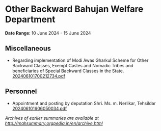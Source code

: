 # Other Backward Bahujan Welfare Department

**Date Range**: 10 June 2024 - 15 June 2024


## Miscellaneous
- Regarding implementation of Modi Awas Gharkul Scheme for Other Backward Classes, Exempt Castes and Nomadic Tribes and beneficiaries of Special Backward Classes in the State.\
  [202406101700212734.pdf](https://gr.maharashtra.gov.in/Site/Upload/Government%20Resolutions/English/202406101700212734.pdf)

## Personnel
- Appointment and posting by deputation Shri. Ms. m. Nerlikar, Tehsildar\
  [202406101606050034.pdf](https://gr.maharashtra.gov.in/Site/Upload/Government%20Resolutions/English/202406101606050034.pdf)


*Archives of earlier summaries are available at http://mahsummary.orgpedia.in/en/archive.html*